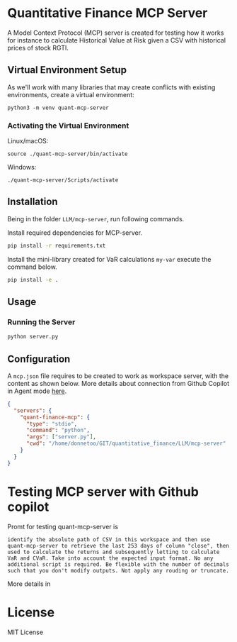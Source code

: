 # Quantitative Finance MCP Server

A Model Context Protocol (MCP) server is created for testing how it works for instance to calculate Historical Value at Risk given a CSV with historical prices of stock RGTI.

## Virtual Environment Setup

As we'll work with many libraries that may create conflicts with existing environments, create a virtual environment:

```console
python3 -m venv quant-mcp-server
```

### Activating the Virtual Environment

Linux/macOS:
```console
source ./quant-mcp-server/bin/activate
```

Windows:
```console
./quant-mcp-server/Scripts/activate
```

## Installation
Being in the folder `LLM/mcp-server`, run following commands.

Install required dependencies for MCP-server.
```bash
pip install -r requirements.txt
```

Install the mini-library created for VaR calculations `my-var` execute the command below.
```bash
pip install -e .
```

## Usage

### Running the Server
```bash
python server.py
```

## Configuration

A `mcp.json` file requires to be created to work as workspace server, with the content as shown below. More details about connection from Github Copilot in Agent mode [here](https://code.visualstudio.com/docs/copilot/chat/mcp-servers).

```json
{
  "servers": {
    "quant-finance-mcp": {
      "type": "stdio",
      "command": "python",
      "args": ["server.py"],
      "cwd": "/home/donnetoo/GIT/quantitative_finance/LLM/mcp-server"
    }
  }
}
```
# Testing MCP server with Github copilot

Promt for testing quant-mcp-server is 

```
identify the absolute path of CSV in this workspace and then use quant-mcp-server to retrieve the last 253 days of column "close", then used to calculate the returns and subsequently letting to calculate VaR and CVaR. Take into account the expected input format. No any additional script is required. Be flexible with the number of decimals such that you don't modify outputs. Not apply any rouding or truncate.
```

More details in 

# License

MIT License